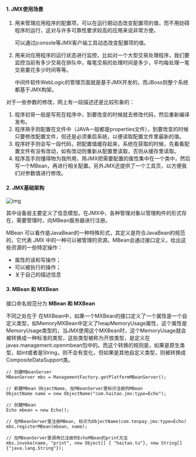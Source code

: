 #### 1. JMX使用场景

1. 用来管理应用程序的配置项，可以在运行期动态改变配置项的值，而不用妨碍程序的运行，这对与许多可靠性要求较高的应用来说非常方便。

   可以通过jconsole等JMX客户端工具动态改变配置项的值。

2. 用来对应用程序的运行状态进行监控，比如对一个大型交易处理程序，我们要监控当前有多少交易在排队中，每笔交易的处理时间是多少，平均每处理一笔交易要花多少时间等等。

   中间件软件WebLogic的管理页面就是基于JMX开发的，而JBoss则整个系统都基于JMX构架。



对于一些参数的修改，网上有一段描述还是比较形象的：

1. 程序初哥一般是写死在程序中，到要改变的时候就去修改代码，然后重新编译发布。
2. 程序熟手则配置在文件中（JAVA一般都是properties文件），到要改变的时候只要修改配置文件，但还是必须重启系统，以便读取配置文件里最新的值。
3. 程序好手则会写一段代码，把配置值缓存起来，系统在获取的时候，先看看配置文件有没有改动，如有改动则重新从配置里读取，否则从缓存里读取。
4. 程序高手则懂得物为我所用，用JMX把需要配置的属性集中在一个类中，然后写一个MBean，再进行相关配置。另外JMX还提供了一个工具页，以方便我们对参数值进行修改。



#### 2. JMX基础架构

![img](http://pcc.huitogo.club/c4803104ca8e5ad38d46aedec273e517)



其中设备层主要定义了信息模型。在JMX中，各种管理对象以管理构件的形式存在，需要管理时，向MBean服务器进行注册。



MBean 可以看作是JavaBean的一种特殊形式，其定义是符合JavaBean的规范的，它代表 JMX 中的一种可以被管理的资源。MBean会通过接口定义，给出这些资源的一些特定操作：

- 属性的读和写操作；
- 可以被执行的操作；
- 关于自己的描述信息



#### 3. MBean 和 MXBean

接口命名规范分为 **MBean 和 MXBean**

不同之处在于 在MXBean中，如果一个MXBean的接口定义了一个属性是一个自定义类型，如MemoryMXBean中定义了heapMemoryUsage属性，这个属性是MemoryUsage类型的，当JMX使用这个MXBean时，这个MemoryUsage就会被转换成一种标准的类型，这些类型被称为开放类型，是定义在 javax.management.openmbean包中的。而这个转换的规则是，如果是原生类型，如int或者是String，则不会有变化，但如果是其他自定义类型，则被转换成CompositeDataSupport类。

```
// 创建MBeanServer   
MBeanServer mbs = ManagementFactory.getPlatformMBeanServer();   
           
// 新建MBean ObjectName, 在MBeanServer里标识注册的MBean   
ObjectName name = new ObjectName("com.haitao.jmx:type=Echo");   
           
// 创建MBean   
Echo mbean = new Echo();   
           
// 在MBeanServer里注册MBean, 标识为ObjectName(com.tenpay.jmx:type=Echo)   
mbs.registerMBean(mbean, name);   
             
// 在MBeanServer里调用已注册的EchoMBean的print方法   
mbs.invoke(name, "print", new Object[] { "haitao.tu"}, new String[] {"java.lang.String"});     
```